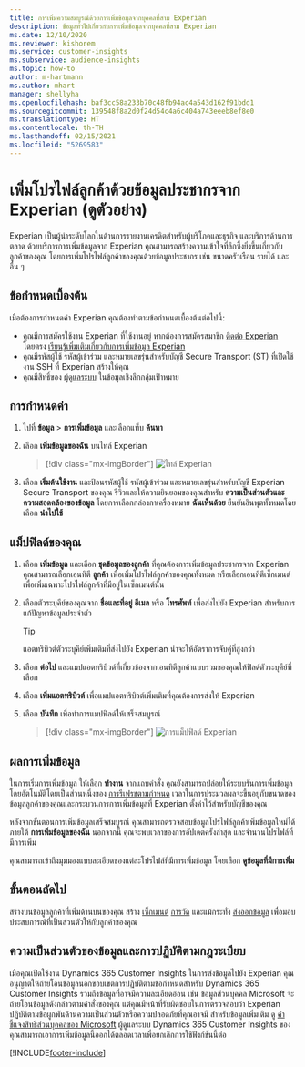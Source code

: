 ```yaml
---
title: การเพิ่มความสมบูรณ์ด้วยการเพิ่มข้อมูลจากบุคคลที่สาม Experian
description: ข้อมูลทั่วไปเกี่ยวกับการเพิ่มข้อมูลจากบุคคลที่สาม Experian
ms.date: 12/10/2020
ms.reviewer: kishorem
ms.service: customer-insights
ms.subservice: audience-insights
ms.topic: how-to
author: m-hartmann
ms.author: mhart
manager: shellyha
ms.openlocfilehash: baf3cc58a233b70c48fb94ac4a543d162f91bdd1
ms.sourcegitcommit: 139548f8a2d0f24d54c4a6c404a743eeeb8ef8e0
ms.translationtype: HT
ms.contentlocale: th-TH
ms.lasthandoff: 02/15/2021
ms.locfileid: "5269583"
---
```

# <a name="enrich-customer-profiles-with-demographics-from-experian-preview"></a>เพิ่มโปรไฟล์ลูกค้าด้วยข้อมูลประชากรจาก Experian (ดูตัวอย่าง)

Experian เป็นผู้นำระดับโลกในด้านการรายงานเครดิตสำหรับผู้บริโภคและธุรกิจ และบริการด้านการตลาด ด้วยบริการการเพิ่มข้อมูลจาก Experian คุณสามารถสร้างความเข้าใจที่ลึกซึ้งยิ่งขึ้นเกี่ยวกับลูกค้าของคุณ โดยการเพิ่มโปรไฟล์ลูกค้าของคุณด้วยข้อมูลประชากร เช่น ขนาดครัวเรือน รายได้ และอื่น ๆ

## <a name="prerequisites"></a>ข้อกำหนดเบื้องต้น

เมื่อต้องการกำหนดค่า Experian คุณต้องทำตามข้อกำหนดเบื้องต้นต่อไปนี้:

- คุณมีการสมัครใช้งาน Experian ที่ใช้งานอยู่ หากต้องการสมัครสมาชิก [ติดต่อ Experian](https://www.experian.com/marketing-services/contact) โดยตรง [เรียนรู้เพิ่มเติมเกี่ยวกับการเพิ่มข้อมูล Experian](https://www.experian.com/marketing-services/microsoft?cmpid=ems_web_mci_cdppage)
- คุณมีรหัสผู้ใช้ รหัสผู้เข้าร่วม และหมายเลขรุ่นสำหรับบัญชี Secure Transport (ST) ที่เปิดใช้งาน SSH ที่ Experian สร้างให้คุณ
- คุณมีสิทธิ์ของ [ผู้ดูแลระบบ](permissions.md#administrator) ในข้อมูลเชิงลึกกลุ่มเป้าหมาย

## <a name="configuration"></a>การกำหนดค่า

1. ไปที่ **ข้อมูล** > **การเพิ่มข้อมูล** และเลือกแท็บ **ค้นหา**

1. เลือก **เพิ่มข้อมูลของฉัน** บนไทล์ Experian

   > [!div class="mx-imgBorder"]
   > ![ไทล์ Experian](media/experian-tile.png "ไทล์ Experian")

1. เลือก **เริ่มต้นใช้งาน** และป้อนรหัสผู้ใช้ รหัสผู้เข้าร่วม และหมายเลขรุ่นสำหรับบัญชี Experian Secure Transport ของคุณ รีวิวและให้ความยินยอมของคุณสำหรับ **ความเป็นส่วนตัวและความสอดคล้องของข้อมูล** โดยการเลือกกล่องกาเครื่องหมาย **ฉันเห็นด้วย** ยืนยันอินพุตทั้งหมดโดยเลือก **นำไปใช้**

## <a name="map-your-fields"></a>แม็ปฟิลด์ของคุณ

1.  เลือก **เพิ่มข้อมูล** และเลือก **ชุดข้อมูลของลูกค้า** ที่คุณต้องการเพิ่มข้อมูลประชากรจาก Experian คุณสามารถเลือกเอนทิตี **ลูกค้า** เพื่อเพิ่มโปรไฟล์ลูกค้าของคุณทั้งหมด หรือเลือกเอนทิตีเซ็กเมนต์เพื่อเพิ่มเฉพาะโปรไฟล์ลูกค้าที่มีอยู่ในเซ็กเมนต์นั้น

1. เลือกตัวระบุคีย์ของคุณจาก **ชื่อและที่อยู่** **อีเมล** หรือ **โทรศัพท์** เพื่อส่งไปยัง Experian สำหรับการแก้ปัญหาข้อมูลประจำตัว

   > [!TIP]
   > แอตทริบิวต์ตัวระบุคีย์เพิ่มเติมที่ส่งไปยัง Experian น่าจะให้อัตราการจับคู่ที่สูงกว่า

1. เลือก **ต่อไป** และแมปแอตทริบิวต์ที่เกี่ยวข้องจากเอนทิตีลูกค้าแบบรวมของคุณให้ฟิลด์ตัวระบุคีย์ที่เลือก

1. เลือก **เพิ่มแอตทริบิวต์** เพื่อแมปแอตทริบิวต์เพิ่มเติมที่คุณต้องการส่งให้ Experian

1.  เลือก **บันทึก** เพื่อทำการแมปฟิลด์ให้เสร็จสมบูรณ์

    > [!div class="mx-imgBorder"]
    > ![การแม็ปฟิลด์ Experian](media/experian-field-mapping.png "การแม็ปฟิลด์ Experian")

## <a name="enrichment-results"></a>ผลการเพิ่มข้อมูล

ในการเริ่มการเพิ่มข้อมูล ให้เลือก **ทำงาน** จากแถบคำสั่ง คุณยังสามารถปล่อยให้ระบบรันการเพิ่มข้อมูลโดยอัตโนมัติโดยเป็นส่วนหนึ่งของ [การรีเฟรชตามกำหนด](system.md#schedule-tab) เวลาในการประมวลผลจะขึ้นอยู่กับขนาดของข้อมูลลูกค้าของคุณและกระบวนการการเพิ่มข้อมูลที่ Experian ตั้งค่าไว้สำหรับบัญชีของคุณ

หลังจากขั้นตอนการเพิ่มข้อมูลเสร็จสมบูรณ์ คุณสามารถตรวจสอบข้อมูลโปรไฟล์ลูกค้าเพิ่มข้อมูลใหม่ได้ภายใต้ **การเพิ่มข้อมูลของฉัน** นอกจากนี้ คุณจะพบเวลาของการอัปเดตครั้งล่าสุด และจำนวนโปรไฟล์ที่มีการเพิ่ม

คุณสามารถเข้าถึงมุมมองแบบละเอียดของแต่ละโปรไฟล์ที่มีการเพิ่มข้อมูล โดยเลือก **ดูข้อมูลที่มีการเพิ่ม**

## <a name="next-steps"></a>ขั้นตอนถัดไป

สร้างบนข้อมูลลูกค้าที่เพิ่มด้านบนของคุณ สร้าง [เซ็กเมนต์](segments.md) [การวัด](measures.md) และแม้กระทั่ง [ส่งออกข้อมูล](export-destinations.md) เพื่อมอบประสบการณ์ที่เป็นส่วนตัวให้กับลูกค้าของคุณ

## <a name="data-privacy-and-compliance"></a>ความเป็นส่วนตัวของข้อมูลและการปฏิบัติตามกฎระเบียบ

เมื่อคุณเปิดใช้งาน Dynamics 365 Customer Insights ในการส่งข้อมูลไปยัง Experian คุณอนุญาตให้ถ่ายโอนข้อมูลนอกขอบเขตการปฏิบัติตามข้อกำหนดสำหรับ Dynamics 365 Customer Insights รวมถึงข้อมูลที่อาจมีความละเอียดอ่อน เช่น ข้อมูลส่วนบุคคล Microsoft จะถ่ายโอนข้อมูลดังกล่าวตามคำสั่งของคุณ แต่คุณมีหน้าที่รับผิดชอบในการตรวจสอบว่า Experian ปฏิบัติตามข้อผูกพันด้านความเป็นส่วนตัวหรือความปลอดภัยที่คุณอาจมี สำหรับข้อมูลเพิ่มเติม ดู [คำชี้แจงสิทธิส่วนบุคคลของ Microsoft](https://go.microsoft.com/fwlink/?linkid=396732)
ผู้ดูแลระบบ Dynamics 365 Customer Insights ของคุณสามารถเอาการเพิ่มข้อมูลนี้ออกได้ตลอดเวลาเพื่อยกเลิกการใช้ฟังก์ชันนี้ต่อ


[!INCLUDE[footer-include](../includes/footer-banner.md)]